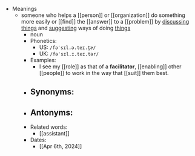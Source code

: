 - Meanings
	- someone who helps a [[person]] or [[organization]] do something more easily or [[find]] the [[answer]] to a [[problem]] by [discussing](discuss) [things](thing) and [suggesting](suggest) ways of doing [things](thing)
		- noun
		- Phonetics:
			- US: `/fəˈsɪl.ə.teɪ.t̬ɚ/`
			- UK: `/fəˈsɪl.ɪ.teɪ.tər/`
		- Examples:
			- I see my [[role]] as that of a **facilitator**, [[enabling]] other [[people]] to work in the way that [[suit]] them best.
		- Synonyms:
			-
		- Antonyms:
			-
		- Related words:
			- [[assistant]]
		- Dates:
			- [[Apr 6th, 2024]]